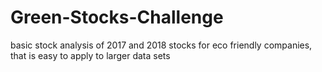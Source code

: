 # Green-Stocks-Challenge
basic stock analysis of 2017 and 2018 stocks for eco friendly companies, that is easy to apply to larger data sets
